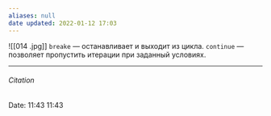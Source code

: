 ```yaml
---
aliases: null
date updated: 2022-01-12 17:03
---
```


![[014 .jpg]]
`breake` — останавливает и выходит из цикла.
`continue` — позволяет пропустить итерации при заданный условиях.

---

###### Citation

Date: 11:43 11:43
